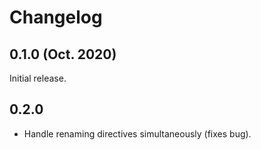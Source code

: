 # Changelog

## 0.1.0 (Oct. 2020)

Initial release.

## 0.2.0

- Handle renaming directives simultaneously (fixes bug).

